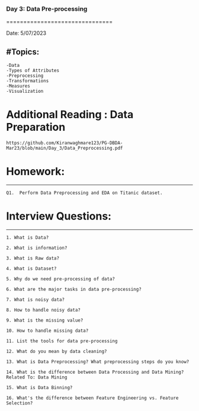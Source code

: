
### Day 3: Data Pre-processing
===============================

Date: 5/07/2023

#Topics:
------------------
	-Data
	-Types of Attributes
	-Preprocessing
	-Transformations
	-Measures
	-Visualization

# Additional Reading : Data Preparation
	https://github.com/Kiranwaghmare123/PG-DBDA-Mar23/blob/main/Day_3/Data_Preprocessing.pdf

# Homework:
-------------

	Q1.  Perform Data Preprocessing and EDA on Titanic dataset.

# Interview Questions:
---------------------

	1. What is Data?

	2. What is information?

	3. What is Raw data?

	4. What is Dataset?

	5. Why do we need pre-processing of data?

	6. What are the major tasks in data pre-processing?

	7. What is noisy data?

	8. How to handle noisy data?

	9. What is the missing value?

	10. How to handle missing data?

	11. List the tools for data pre-processing

	12. What do you mean by data cleaning?

	13. What is Data Preprocessing? What preprocessing steps do you know?   

	14. What is the difference between Data Processing and Data Mining?  Related To: Data Mining

	15. What is Data Binning?  

	16. What's the difference between Feature Engineering vs. Feature Selection? 


